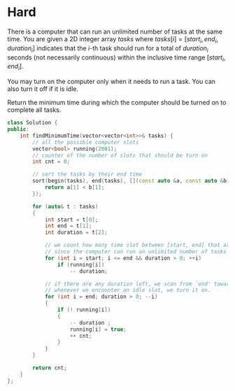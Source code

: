 # Hard

There is a computer that can run an unlimited number of tasks at the same time. You are given a 2D integer array $tasks$ where $tasks[i] = [start_i, end_i, duration_i]$ indicates that the $i$-th task should run for a total of $duration_i$ seconds (not necessarily continuous) within the inclusive time range $[start_i, end_i]$.

You may turn on the computer only when it needs to run a task. You can also turn it off if it is idle.

Return the minimum time during which the computer should be turned on to complete all tasks.

```cpp
class Solution {
public:
    int findMinimumTime(vector<vector<int>>& tasks) {
        // all the possible computer slots
        vector<bool> running(2001);
        // counter of the number of slots that should be turn on
        int cnt = 0;

        // sort the tasks by their end time
        sort(begin(tasks), end(tasks), [](const auto &a, const auto &b) {
            return a[1] < b[1];
        });

        for (auto& t : tasks)
        {
            int start = t[0];
            int end = t[1];
            int duration = t[2];

            // we count how many time slot between [start, end] that are already running,
            // since the computer can run an unlimited number of tasks at the same time.
            for (int i = start; i <= end && duration > 0; ++i)
                if (running[i])
                    -- duration;

            // if there are any duration left, we scan from `end' toward `start', 
            // whenever we encounter an idle slot, we turn it on.
            for (int i = end; duration > 0; --i)
            {
                if (! running[i])
                {
                    -- duration ;
                    running[i] = true;
                    ++ cnt;
                }
            }
        }

        return cnt;
    }
};
```
